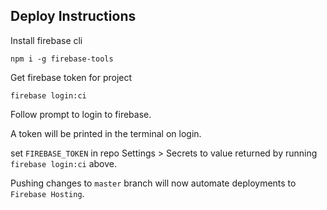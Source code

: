 ## Deploy Instructions

Install firebase cli

```
npm i -g firebase-tools
```
Get firebase token for project 

```
firebase login:ci
```

Follow prompt to login to firebase.

A token will be printed in the terminal on login.

set `FIREBASE_TOKEN` in repo Settings > Secrets to value returned by running `firebase login:ci` above.

Pushing changes to `master` branch will now automate deployments to `Firebase Hosting`.
